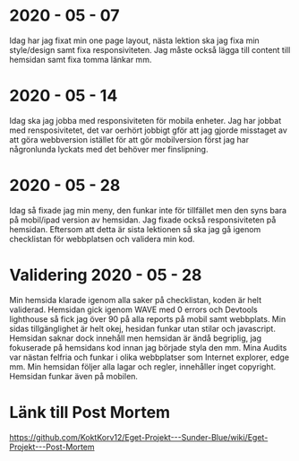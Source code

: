 # 2020 - 05 - 07 
Idag har jag fixat min one page layout, nästa lektion ska jag fixa min style/design samt fixa responsiviteten.
Jag måste också lägga till content till hemsidan samt fixa tomma länkar mm.

# 2020 - 05 - 14
Idag ska jag jobba med responsiviteten för mobila enheter.
Jag har jobbat med rensposivitetet, det var oerhört jobbigt gför att jag gjorde misstaget av att göra webbversion istället för att gör mobilversion först
jag har någronlunda lyckats med det behöver mer finslipning.

# 2020 - 05 - 28
Idag så fixade jag min meny, den funkar inte för tillfället men den syns bara på mobil/ipad version av hemsidan. Jag fixade också responsiviteten på hemsidan. Eftersom att detta är sista lektionen så ska jag gå igenom checklistan för webbplatsen och validera min kod.

# Validering 2020 - 05 - 28
Min hemsida klarade igenom alla saker på checklistan, koden är helt validerad. 
Hemsidan gick igenom WAVE med 0 errors och Devtools lighthouse så fick jag över 90 på alla reports på mobil samt webbplats. Min sidas tillgänglighet är helt okej, hesidan funkar utan stilar och javascript. Hemsidan saknar dock innehåll men hemsidan är ändå begriplig, jag fokuserade på hemsidans kod innan jag började styla den mm. Mina Audits var nästan felfria och funkar i olika webbplatser som Internet explorer, edge mm. Min hemsidan följer alla lagar och regler, innehåller inget copyright. Hemsidan funkar även på mobilen.

# Länk till Post Mortem
https://github.com/KoktKorv12/Eget-Projekt---Sunder-Blue/wiki/Eget-Projekt---Post-Mortem